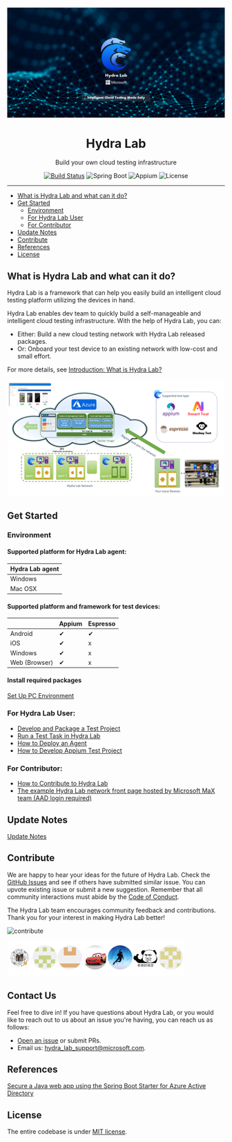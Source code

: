 ![Logo](docs/images/banner-made-easy.png)
<h1 align="center">Hydra Lab</h1>
<p align="center">Build your own cloud testing infrastructure</p>

<div align="center">

[![Build Status](https://dlwteam.visualstudio.com/Next/_apis/build/status/hydra/DeviceNetworkCI?branchName=refs%2Fpull%2F32963%2Fmerge)](https://dlwteam.visualstudio.com/Next/_build/latest?definitionId=703&branchName=refs%2Fpull%2F32963%2Fmerge)
![Spring Boot](https://img.shields.io/badge/Spring%20Boot-v2.2.5-blue)
![Appium](https://img.shields.io/badge/Appium-v8.0.0-yellow)
![License](https://img.shields.io/badge/license-MIT-green)
</div>

---

- [What is Hydra Lab and what can it do?](#what-is)
- [Get Started](#get-started)
    - [Environment](#environment)
    - [For Hydra Lab User](#for-user)
    - [For Contributor](#for-contributor)
- [Update Notes](#update)
- [Contribute](#contribute)
- [References](#references)  
- [License](#license)


<span id="what-is"></span>
## What is Hydra Lab and what can it do?

Hydra Lab is a framework that can help you easily build an intelligent cloud testing platform utilizing the devices in hand.

Hydra Lab enables dev team to quickly build a self-manageable and intelligent cloud testing infrastructure. With the help of Hydra Lab, you can:

- Either: Build a new cloud testing network with Hydra Lab released packages.
- Or: Onboard your test device to an existing network with low-cost and small effort.

For more details, see [Introduction: What is Hydra Lab?](https://github.com/microsoft/HydraLab/wiki)

![Tech Architecture](docs/images/technical_architecture.png)

<span id="get-started"></span>
## Get Started

<span id="environment"></span>
### Environment

#### Supported platform for Hydra Lab agent:

|Hydra Lab agent|
|---- |
| Windows | 
| Mac OSX  |

#### Supported platform and framework for test devices:

|  | Appium | Espresso | 
| ---- |---- |---- |
|Android| &#10004; | &#10004; |
|iOS|&#10004; | x | x |
|Windows|&#10004; | x | 
|Web (Browser)|&#10004; | x | 

#### Install required packages
[Set Up PC Environment](https://github.com/microsoft/HydraLab/wiki/3.-How-to-Deploy-an-Agent#1-set-up-pc-environment)

<span id="for-user"></span>
### For Hydra Lab User:

- [Develop and Package a Test Project](https://github.com/microsoft/HydraLab/wiki/1.-Get-Started:-Develop-and-Package-a-Test-Project)
- [Run a Test Task in Hydra Lab](https://github.com/microsoft/HydraLab/wiki/2.-Get-Started:-Run-a-Test-Task-in-Hydra-Lab)
- [How to Deploy an Agent](https://github.com/microsoft/HydraLab/wiki/3.-How-to-Deploy-an-Agent)
- [How to Develop Appium Test Project](https://github.com/microsoft/HydraLab/wiki/4.-How-to-Develop-Appium-Test-Project)

<span id="for-contributor"></span>
### For Contributor:

- [How to Contribute to Hydra Lab](https://github.com/microsoft/HydraLab/wiki/5.-How-to-Contribute-to-Hydra-Lab)
- [The example Hydra Lab network front page hosted by Microsoft MaX team (AAD login required)](https://hydradevicenetwork.azurewebsites.net/portal/index.html#/)

<span id="update"></span>
## Update Notes

[Update Notes](https://github.com/microsoft/HydraLab/wiki/8.-Update-Notes)

<span id="contribute"></span>
## Contribute

We are happy to hear your ideas for the future of Hydra Lab. Check the [GitHub Issues](https://github.com/microsoft/Hydra-Lab/issues) and see if others have submitted similar issue. You can upvote existing issue or submit a new suggestion. Remember that all community interactions must abide by the [Code of Conduct](https://github.com/microsoft/Hydra-Lab/blob/main/CODE_OF_CONDUCT.md).

The Hydra Lab team encourages community feedback and contributions. Thank you for your interest in making Hydra Lab better!

![contribute](https://img.shields.io/badge/contributors-7-brightgreen)

![Contributors](docs/images/contributor.png)

<span id="contact"></span>
## Contact Us

Feel free to dive in! If you have questions about Hydra Lab, or you would like to reach out to us about an issue you're having, you can reach us as follows:
- [Open an issue](https://github.com/microsoft/HydraLab/issues) or submit PRs.
- Email us: [hydra_lab_support@microsoft.com](mailto:hydra_lab_support@microsoft.com).

<span id="references"></span>
## References

[Secure a Java web app using the Spring Boot Starter for Azure Active Directory](https://docs.microsoft.com/en-us/azure/developer/java/spring-framework/configure-spring-boot-starter-java-app-with-azure-active-directory)

<span id="license"></span>
## License

The entire codebase is under [MIT license](https://github.com/microsoft/HydraLab/blob/main/LICENSE).
